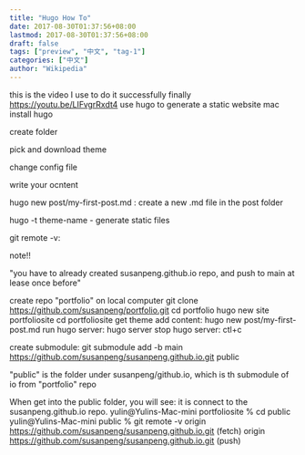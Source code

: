 ```yaml
---
title: "Hugo How To"
date: 2017-08-30T01:37:56+08:00
lastmod: 2017-08-30T01:37:56+08:00
draft: false
tags: ["preview", "中文", "tag-1"]
categories: ["中文"]
author: "Wikipedia"
---
```

this is the video I use to do it successfully finally
https://youtu.be/LIFvgrRxdt4
use hugo to generate a static website
mac
install hugo

create folder

pick and download theme

change config file

write your ocntent

hugo new post/my-first-post.md : create a new .md file in the post folder

hugo -t theme-name - generate static files

git remote -v: 

note!!

"you have to already created susanpeng.github.io repo, and push to main at lease once before"

create repo "portfolio"
on local computer
git clone https://github.com/susanpeng/portfolio.git
cd portfolio
hugo new site portfoliosite
cd portfoliosite
 get theme
 add content: hugo new post/my-first-post.md
run hugo server: hugo server
stop hugo server: ctl+c

create submodule:
git submodule add -b main https://github.com/susanpeng/susanpeng.github.io.git public

"public" is the folder under susanpeng/github.io, which is th submodule of io from "portfolio" repo


When get into the public folder, you will see: it is connect to the susanpeng.github.io repo.
yulin@Yulins-Mac-mini portfoliosite % cd public
yulin@Yulins-Mac-mini public % git remote -v
origin	https://github.com/susanpeng/susanpeng.github.io.git (fetch)
origin	https://github.com/susanpeng/susanpeng.github.io.git (push)